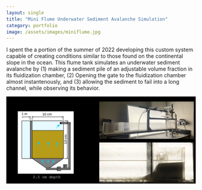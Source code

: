 ```yaml
---
layout: single
title: "Mini Flume Underwater Sediment Avalanche Simulation"
category: portfolio
image: /assets/images/miniflume.jpg
---
```


I spent the a portion of the summer of 2022 developing this custom system capable of creating conditions similar to those found on the continental slope in the ocean. This flume tank simulates an underwater sediment avalanche by (1) making a sediment pile of an adjustable volume fraction in its fluidization chamber, (2) Opening the gate to the fluidization chamber almost instantenously, and (3) allowing the sediment to fail into a long channel, while observing its behavior.

![The custom flume setup I developed, along with its working principle.](/assets/images/miniFlumeDiagram.png)